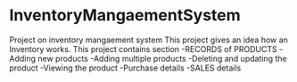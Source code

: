 # InventoryMangaementSystem
Project on inventory mangaement system 
This project gives an idea how an Inventory works.
This project contains section
  -RECORDS of PRODUCTS
  -Adding new products
  -Adding multiple products
  -Deleting and updating the product
  -Viewing the product
  -Purchase details
  -SALES details
